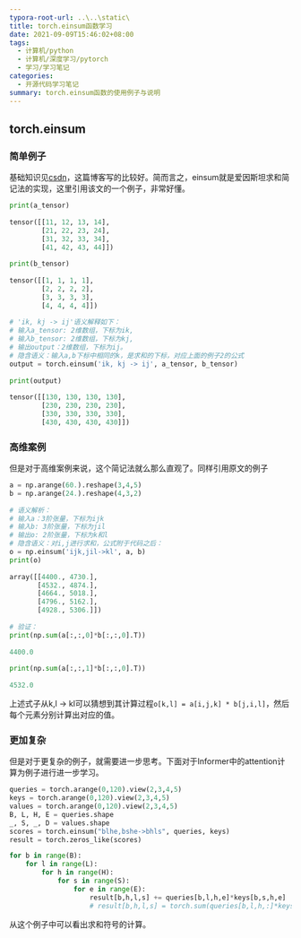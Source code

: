 ```yaml
---
typora-root-url: ..\..\static\
title: torch.einsum函数学习
date: 2021-09-09T15:46:02+08:00
tags:
  - 计算机/python
  - 计算机/深度学习/pytorch
  - 学习/学习笔记
categories:
  - 开源代码学习笔记
summary: torch.einsum函数的使用例子与说明
---
```


## torch.einsum

### 简单例子

基础知识见[csdn](https://blog.csdn.net/a2806005024/article/details/96462827)，这篇博客写的比较好。简而言之，einsum就是爱因斯坦求和简记法的实现，这里引用该文的一个例子，非常好懂。

```python
print(a_tensor)
 
tensor([[11, 12, 13, 14],
        [21, 22, 23, 24],
        [31, 32, 33, 34],
        [41, 42, 43, 44]])
 
print(b_tensor)
 
tensor([[1, 1, 1, 1],
        [2, 2, 2, 2],
        [3, 3, 3, 3],
        [4, 4, 4, 4]])
 
# 'ik, kj -> ij'语义解释如下：
# 输入a_tensor: 2维数组，下标为ik,
# 输入b_tensor: 2维数组，下标为kj,
# 输出output：2维数组，下标为ij。
# 隐含语义：输入a,b下标中相同的k，是求和的下标，对应上面的例子2的公式
output = torch.einsum('ik, kj -> ij', a_tensor, b_tensor)
 
print(output)
 
tensor([[130, 130, 130, 130],
        [230, 230, 230, 230],
        [330, 330, 330, 330],
        [430, 430, 430, 430]])
```

### 高维案例

但是对于高维案例来说，这个简记法就么那么直观了。同样引用原文的例子

```python
a = np.arange(60.).reshape(3,4,5)
b = np.arange(24.).reshape(4,3,2)
 
# 语义解析：
# 输入a：3阶张量，下标为ijk
# 输入b: 3阶张量，下标为jil
# 输出o: 2阶张量，下标为k和l
# 隐含语义：对i,j进行求和，公式附于代码之后：
o = np.einsum('ijk,jil->kl', a, b)
print(o)
 
array([[4400., 4730.],
       [4532., 4874.],
       [4664., 5018.],
       [4796., 5162.],
       [4928., 5306.]])
 
# 验证：
print(np.sum(a[:,:,0]*b[:,:,0].T))
 
4400.0
 
print(np.sum(a[:,:,1]*b[:,:,0].T))
 
4532.0
```

上述式子从k,l -> kl可以猜想到其计算过程`o[k,l] = a[i,j,k] * b[j,i,l]`，然后每个元素分别计算出对应的值。

### 更加复杂

但是对于更复杂的例子，就需要进一步思考。下面对于Informer中的attention计算为例子进行进一步学习。

```python
queries = torch.arange(0,120).view(2,3,4,5)
keys = torch.arange(0,120).view(2,3,4,5)
values = torch.arange(0,120).view(2,3,4,5)
B, L, H, E = queries.shape
_, S, _, D = values.shape
scores = torch.einsum("blhe,bshe->bhls", queries, keys)
result = torch.zeros_like(scores)

for b in range(B):
    for l in range(L):
        for h in range(H):
            for s in range(S):
                for e in range(E):
                    result[b,h,l,s] += queries[b,l,h,e]*keys[b,s,h,e]
                    # result[b,h,l,s] = torch.sum(queries[b,l,h,:]*keys[b,s,h,:])
```

从这个例子中可以看出求和符号的计算。